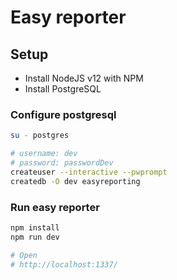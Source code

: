 # Easy reporter

## Setup

- Install NodeJS v12 with NPM
- Install PostgreSQL

### Configure postgresql

```sh
su - postgres

# username: dev
# password: passwordDev
createuser --interactive --pwprompt
createdb -O dev easyreporting
```

### Run easy reporter

```sh
npm install
npm run dev

# Open
# http://localhost:1337/
```
